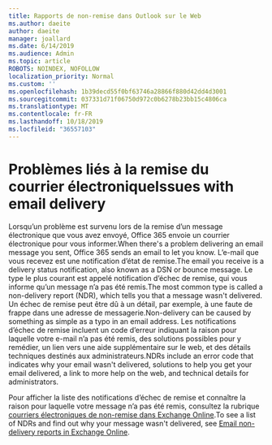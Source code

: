 ```yaml
---
title: Rapports de non-remise dans Outlook sur le Web
ms.author: daeite
author: daeite
manager: joallard
ms.date: 6/14/2019
ms.audience: Admin
ms.topic: article
ROBOTS: NOINDEX, NOFOLLOW
localization_priority: Normal
ms.custom: ''
ms.openlocfilehash: 1b39decd55f0bf63746a28866f880d42dd4d3001
ms.sourcegitcommit: 037331d71f06750d972c0b6278b23bb15c4806ca
ms.translationtype: MT
ms.contentlocale: fr-FR
ms.lasthandoff: 10/18/2019
ms.locfileid: "36557103"
---
```

# <a name="issues-with-email-delivery"></a><span data-ttu-id="70032-102">Problèmes liés à la remise du courrier électronique</span><span class="sxs-lookup"><span data-stu-id="70032-102">Issues with email delivery</span></span>

<span data-ttu-id="70032-103">Lorsqu’un problème est survenu lors de la remise d’un message électronique que vous avez envoyé, Office 365 envoie un courrier électronique pour vous informer.</span><span class="sxs-lookup"><span data-stu-id="70032-103">When there's a problem delivering an email message you sent, Office 365 sends an email to let you know.</span></span> <span data-ttu-id="70032-104">L’e-mail que vous recevez est une notification d’état de remise.</span><span class="sxs-lookup"><span data-stu-id="70032-104">The email you receive is a delivery status notification, also known as a DSN or bounce message.</span></span> <span data-ttu-id="70032-105">Le type le plus courant est appelé notification d’échec de remise, qui vous informe qu’un message n’a pas été remis.</span><span class="sxs-lookup"><span data-stu-id="70032-105">The most common type is called a non-delivery report (NDR), which tells you that a message wasn't delivered.</span></span> <span data-ttu-id="70032-106">Un échec de remise peut être dû à un détail, par exemple, à une faute de frappe dans une adresse de messagerie.</span><span class="sxs-lookup"><span data-stu-id="70032-106">Non-delivery can be caused by something as simple as a typo in an email address.</span></span> <span data-ttu-id="70032-107">Les notifications d’échec de remise incluent un code d’erreur indiquant la raison pour laquelle votre e-mail n’a pas été remis, des solutions possibles pour y remédier, un lien vers une aide supplémentaire sur le web, et des détails techniques destinés aux administrateurs.</span><span class="sxs-lookup"><span data-stu-id="70032-107">NDRs include an error code that indicates why your email wasn't delivered, solutions to help you get your email delivered, a link to more help on the web, and technical details for administrators.</span></span>

<span data-ttu-id="70032-108">Pour afficher la liste des notifications d’échec de remise et connaître la raison pour laquelle votre message n’a pas été remis, consultez la rubrique [courriers électroniques de non-remise dans Exchange Online](https://docs.microsoft.com/exchange/mail-flow-best-practices/non-delivery-reports-in-exchange-online/non-delivery-reports-in-exchange-online).</span><span class="sxs-lookup"><span data-stu-id="70032-108">To see a list of NDRs and find out why your message wasn't delivered, see [Email non-delivery reports in Exchange Online](https://docs.microsoft.com/exchange/mail-flow-best-practices/non-delivery-reports-in-exchange-online/non-delivery-reports-in-exchange-online).</span></span>
